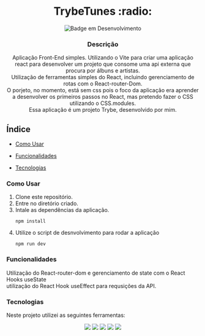 <h1 align="center"> TrybeTunes :radio: </h1>

<div align="center"> 
  
  ![Badge em Desenvolvimento](http://img.shields.io/static/v1?label=STATUS&message=EM%20DESENVOLVIMENTO&color=GREEN&style=for-the-badge)

</div>

<div align="center">
  <h3>Descrição</h3>
  <p>
    Aplicação Front-End simples. Utilizando o Vite para criar uma aplicação react para desenvolver um projeto que consome uma api externa que procura por álbuns e artistas.<br>
    Utilização de ferramentas simples do React, incluindo gerenciamento de rotas com o React-router-Dom.<br>
    O porjeto, no momento, está sem css pois o foco da aplicação era aprender a desenvolver os primeiros passos no React, mas pretendo fazer o CSS utilizando o CSS.modules.<br>
    Essa aplicação é um projeto Trybe, desenvolvido por mim.
  </p>
</div>

## Índice

- [Como Usar](#como-usar)
  
- [Funcionalidades](#funcionalidades)
  
- [Tecnologias](#tecnologias)

### Como Usar

    
<p>
  <ol>
    <li>
      Clone este repositório.
    </li>
    <li>
      Entre no diretório criado.
    </li>
    <li>
      Intale as dependências da aplicação.
      
    npm install
      
            
  </li>


  <li>
    Utilize o script de desnvolvimento para rodar a aplicação

    npm run dev
 
    
  </li>

  </ol>
</p>

### Funcionalidades

Utilização do React-router-dom e gerenciamento de state com o React Hooks useState <br>
utilização do React Hook useEffect para requsições da API.<br>
### Tecnologias

Neste projeto utilizei as seguintes ferramentas:
<div align="center">
  <img src="https://img.shields.io/badge/JavaScript-323330?style=for-the-badge&logo=javascript&logoColor=F7DF1E" />
  <img src="https://img.shields.io/badge/TypeScript-007ACC?style=for-the-badge&logo=typescript&logoColor=white" />
  <img src="https://img.shields.io/badge/Vite-B73BFE?style=for-the-badge&logo=vite&logoColor=FFD62E" />
  <img src="https://img.shields.io/badge/React-20232A?style=for-the-badge&logo=react&logoColor=61DAFB" />
  <img src="https://img.shields.io/badge/HTML5-E34F26?style=for-the-badge&logo=html5&logoColor=white" />
</div>



<!-- Olá, Tryber!
Esse é apenas um arquivo inicial para o README do seu projeto.
É essencial que você preencha esse documento por conta própria, ok?
Não deixe de usar nossas dicas de escrita de README de projetos, e deixe sua criatividade brilhar!
:warning: IMPORTANTE: você precisa deixar nítido:
- quais arquivos/pastas foram desenvolvidos por você; 
- quais arquivos/pastas foram desenvolvidos por outra pessoa estudante;
- quais arquivos/pastas foram desenvolvidos pela Trybe.
-->
